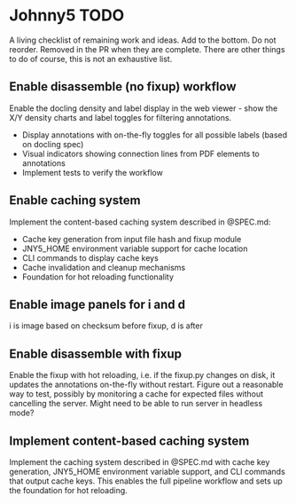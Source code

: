 # Johnny5 TODO

A living checklist of remaining work and ideas.
Add to the bottom. Do not reorder.
Removed in the PR when they are complete.
There are other things to do of course, this is not an exhaustive list.

## Enable disassemble (no fixup) workflow

Enable the docling density and label display in the web viewer - show the X/Y density charts and label toggles for filtering annotations.
- Display annotations with on-the-fly toggles for all possible labels (based on docling spec)
- Visual indicators showing connection lines from PDF elements to annotations
- Implement tests to verify the workflow

## Enable caching system

Implement the content-based caching system described in @SPEC.md:
- Cache key generation from input file hash and fixup module
- JNY5_HOME environment variable support for cache location
- CLI commands to display cache keys
- Cache invalidation and cleanup mechanisms
- Foundation for hot reloading functionality

## Enable image panels for i and d

i is image based on checksum before fixup, d is after

## Enable disassemble with fixup

Enable the fixup with hot reloading, i.e. if the fixup.py changes on disk, it updates the annotations on-the-fly without restart. 
Figure out a reasonable way to test, possibly by monitoring a cache for expected files without cancelling the server. 
Might need to be able to run server in headless mode? 

## Implement content-based caching system

Implement the caching system described in @SPEC.md with cache key generation, 
JNY5_HOME environment variable support, and CLI commands that output cache keys.
This enables the full pipeline workflow and sets up the foundation for hot reloading.
